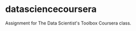 datasciencecoursera
===================

Assignment for The Data Scientist's Toolbox Coursera class.
